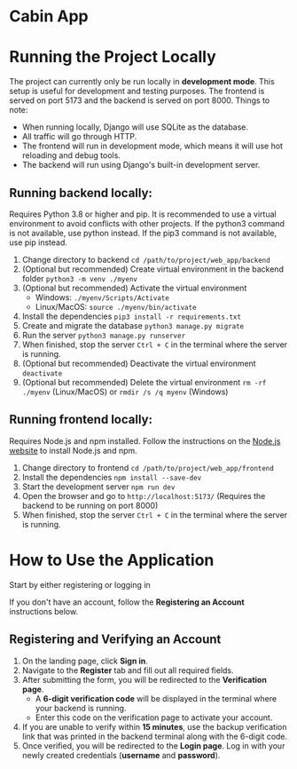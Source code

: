 # Cabin App

# Running the Project Locally

The project can currently only be run locally in **development mode**. This setup is useful for development and testing purposes. The frontend is served on port 5173 and the backend is served on port 8000. Things to note:

- When running locally, Django will use SQLite as the database.
- All traffic will go through HTTP.
- The frontend will run in development mode, which means it will use hot reloading and debug tools.
- The backend will run using Django's built-in development server.

## Running backend locally:
Requires Python 3.8 or higher and pip. It is recommended to use a virtual environment to avoid conflicts with other projects.
If the python3 command is not available, use python instead. If the pip3 command is not available, use pip instead.
1. Change directory to backend `cd /path/to/project/web_app/backend`
2. (Optional but recommended) Create virtual environment in the backend folder `python3 -m venv ./myenv`
3. (Optional but recommended) Activate the virtual environment 
    - Windows: `./myenv/Scripts/Activate`
    - Linux/MacOS: `source ./myenv/bin/activate`
4. Install the dependencies `pip3 install -r requirements.txt`
5. Create and migrate the database `python3 manage.py migrate`
6. Run the server `python3 manage.py runserver`
7. When finished, stop the server `Ctrl + C` in the terminal where the server is running.
8. (Optional but recommended) Deactivate the virtual environment `deactivate`
9. (Optional but recommended) Delete the virtual environment `rm -rf ./myenv` (Linux/MacOS) or `rmdir /s /q myenv` (Windows)

## Running frontend locally:
Requires Node.js and npm installed. Follow the instructions on the [Node.js website](https://nodejs.org/en/download/) to install Node.js and npm.
1. Change directory to frontend `cd /path/to/project/web_app/frontend`
2. Install the dependencies `npm install --save-dev`
3. Start the development server `npm run dev`
4. Open the browser and go to `http://localhost:5173/` (Requires the backend to be running on port 8000)
5. When finished, stop the server `Ctrl + C` in the terminal where the server is running.

# How to Use the Application

Start by either registering or logging in

If you don't have an account, follow the **Registering an Account** instructions below.

## Registering and Verifying an Account

1. On the landing page, click **Sign in**.  
2. Navigate to the **Register** tab and fill out all required fields.  
3. After submitting the form, you will be redirected to the **Verification page**.  
   - A **6-digit verification code** will be displayed in the terminal where your backend is running.  
   - Enter this code on the verification page to activate your account.  
4. If you are unable to verify within **15 minutes**, use the backup verification link that was printed in the backend terminal along with the 6-digit code.  
5. Once verified, you will be redirected to the **Login page**. Log in with your newly created credentials (**username** and **password**).  

